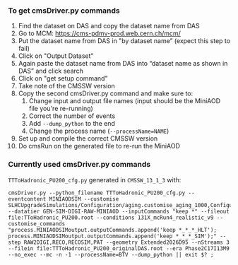 ### To get cmsDriver.py commands
1. Find the dataset on DAS and copy the dataset name from DAS
2. Go to MCM: https://cms-pdmv-prod.web.cern.ch/mcm/
3. Put the dataset name from DAS in "by dataset name” (expect this step to fail)
4. Click on "Output Dataset”
5. Again paste the dataset name from DAS into “dataset name as shown in DAS” and click search
6. Click on "get setup command”
7. Take note of the CMSSW version
8. Copy the second cmsDriver.py command and make sure to:
   1. Change input and output file names (input should be the MiniAOD file you're re-running)
   2. Correct the number of events
   3. Add `--dump_python` to the end
   4. Change the process name (`--processName=NAME`)
9. Set up and compile the correct CMSSW version
10. Do cmsRun on the generated file to re-run the MiniAOD

### Currently used cmsDriver.py commands
`TTToHadronic_PU200_cfg.py` generated in `CMSSW_13_1_3` with:
```
cmsDriver.py --python_filename TTToHadronic_PU200_cfg.py --eventcontent MINIAODSIM --customise SLHCUpgradeSimulations/Configuration/aging.customise_aging_1000,Configuration/DataProcessing/Utils.addMonitoring --datatier GEN-SIM-DIGI-RAW-MINIAOD --inputCommands "keep *" --fileout file:TToHadronic_PU200.root --conditions 131X_mcRun4_realistic_v9 --customise_commands "process.MINIAODSIMoutput.outputCommands.append('keep *_*_*_HLT'); process.MINIAODSIMoutput.outputCommands.append('keep *_*_*_SIM');" --step RAW2DIGI,RECO,RECOSIM,PAT --geometry Extended2026D95 --nStreams 3 --filein file:TTToHadronic_PU200_originalDAS.root --era Phase2C17I13M9 --no_exec --mc -n -1 --processName=BTV --dump_python || exit $? ;
```
